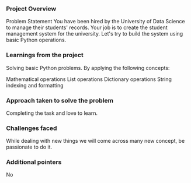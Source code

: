 ### Project Overview

 Problem Statement
You have been hired by the University of Data Science to manage their students' records. Your job is to create the student management system for the university. Let's try to build the system using basic Python operations.



### Learnings from the project

 Solving  basic Python problems. 
By applying the following concepts:

Mathematical operations
List operations
Dictionary operations
String indexing and formatting


### Approach taken to solve the problem

 Completing the task and love to learn.


### Challenges faced

 While dealing with new things we will come across many new concept, be passionate to do it.


### Additional pointers

 No


